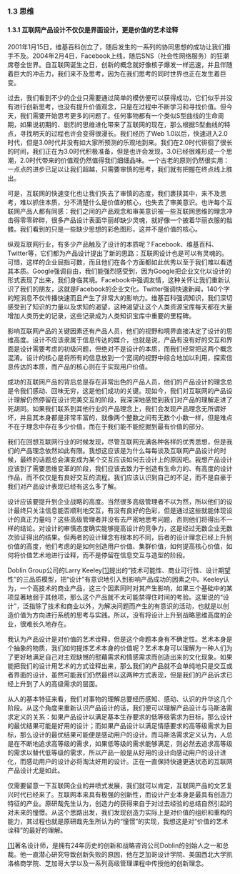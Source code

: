 ### 1.3 思维

#### 1.3.1 互联网产品设计不仅仅是界面设计，更是价值的艺术诠释

2001年1月15日，维基百科创立了，随后发生的一系列的协同思想的成功让我们措手不及。2004年2月4日，Facebook上线，随后SNS（社会性网络服务）的狂潮席卷全世界。自互联网诞生之日，创新的概念就好像核子爆发一样迅速，并且伴随着巨大的冲击力，我们来不及思考，因为在我们思考的同时世界也正在发生着巨变。

过去，我们看到不少的企业只需要通过简单的模仿便可以获得成功，它们似乎并没有进行创新思考，也没有提升价值观念，只是在过程中不断学习和寻找价值。但今天，我们需要开始思考更多的问题了。任何事物都有一个类似S型曲线的生命周期，如果说初期的、剧烈的思维进化带来了互联网的现在，那么根据S型曲线的特点，寻找明天的过程也许会变得很漫长。我们经历了Web 1.0以后，快速进入2.0时代，但是3.0时代并没有如大家所预测的乐观地到来。我们在2.0时代徘徊了很长的时间，我们正在为3.0时代积极准备，但是也许会发现，3.0已经很难形成一个思潮，2.0时代带来的价值观仍然值得我们细细品味。一个古老的原则仍然很实用：一点点的进步已足以让我们超越，只需要审慎的思考，我们就有把握在终点线上胜出。

可是，互联网的快速变化也让我们失去了审慎的态度，我们裹挟其中，来不及思考，难以抓住本质，分不清楚什么是价值的核心，也失去了审美意识。也许每个互联网产品人都有同感：我们之间的产品观念和审美意识被一些互联网思维的理念冲击得零零碎碎，很多产品设计表面华丽却缺少灵魂，就好像一个披着华丽衣服的骷髅。我们看到的只是一些缺少思想的彩色图形，这并不是价值的核心。

纵观互联网行业，有多少产品触及了设计的本质呢？Facebook、维基百科、Twitter等，它们都为产品设计提出了新的思路：互联网设计也是可以有灵魂的。可惜，这样的企业屈指可数，而且他们在各个方面都如此优秀以至于我们难以看透其本质。Google强调自由，我们能强烈感受到，因为Google把企业文化以设计的形式表现了出来，我们身临其境。Facebook中强调友情，这种关怀让我们重新认识了我们的朋友，这就是Facebook的企业文化。Twitter强调快速新闻，140个字的短消息不仅传播快速而且产生了非常大的影响力。维基百科强调知识，我们深切感受到了知识的力量以及求知的渴望，这种渴望让这个人类资源宝库每天都在大量增加人类历史的记录，这些记录成为人类知识宝库中重要的里程碑。

影响互联网产品的关键因素还有产品人员，他们的视野和境界直接决定了设计的思维高度。设计不应该隶属于信息传达的媒介，也就是说，产品有没有好的交互和界面是设计需要考虑的初级问题，但绝对不是设计的本质，而我们经常把这两个概念混淆。设计的核心是将所有的信息放到一个宽阔的视野中综合地加以利用，探索信息传达的本质，而产品的核心则在于实现用户价值。

成功的互联网产品的背后总是存在非常出色的产品人员，他们的产品设计的理念总是令我们感动、回味无穷，这是他们成功的关键。现如今，我们对互联网的产品设计理解仍然停留在设计完美交互的阶段，我深深地感觉到我们对产品的理解走进了死胡同。如果我们联系到其他行业的产品理念上，我们会发现产品理念无所谓好坏，并且其本身都是非常丰富的，就像两个整数之间有无数个小数一样，但是难点不在于理念中存在多少价值，而在于我们能不能挖掘到最有价值的部分。

我们在回想互联网行业的时候发现，尽管互联网充满各种各样的优秀思想，但是我们的产品理念依然如此有限。我想这应该是为什么每每谈及互联网产品设计的时候，最终的话题总会演变成为某个交互应该如何去设计上的原因吧。我想产品设计应该到了需要思维变革的阶段，我们应该去致力于创造有生命力的、有高度的设计作品，而不仅仅是有良好交互的流程。我们应该认识到自己的不足，而不是自豪于我们对产品设计表现已经有这么多了解。

设计应该要提升到企业战略的高度。当然很多高级管理者不以为然，所以他们的设计最终只关注信息能否顺利地交互，有没有良好的色彩，但是通过这些就能体现设计的真正力量吗？这些高级管理者并没有去严密地思考问题，否则他们将得出不一样的结论。对设计的审慎态度确实能够提高设计的竞争力，这是经过无数企业无数次验证得出的结果。但两者的设计理念有根本的不同，后者的设计理念已经上升到价值的高度，他们考虑的是如何创造用户价值、集群价值，如何提高核心价值，如何将价值艺术地进行诠释，而不是停留在信息交互与造型的阶段。

Doblin Group公司的Larry Keeley[[1]](part0142.xhtml#ch1-back)提出的“技术可能性、商业可行性、设计期望性”的三品质模型，把“设计”有意识地引入到影响产品成功的因素之中。Keeley认为，一个高技术的商业产品，这三个因素同时对其产生影响，如果三个基础中的某项显著地弱于其他项，那么这个产品就不太可能禁得住时间的考验。这里说的“设计”，泛指除了技术和商业以外，为解决问题而产生的有意识的活动，也就是以创造价值为方向进行系统的思考与实践。所以，没有将设计上升到战略思维高度的企业，很难长久地存在。

我认为产品设计是对价值的艺术诠释，但是这个命题本身有不确定性。艺术本身是个抽象的物质，我们如何提炼艺术本身的价值呢？艺术本身可以理解为一种人们为了更好地满足自己对主观缺憾的慰藉需求和情感需求而创造出来的文化现象。如果能把我们的设计用艺术的方式诠释出来，那么我们的产品就不会单纯地只是交互或者界面的设计，虽然可能我们仍然最终以这两种方式表现，但是我们的产品诉求已经上升到了人的高级需求的层面。

从人的基本特征来看，我们对事物的理解总要经历感知、感动、认识的升华这几个阶段。从这个角度来重新认识产品设计的话，我们便可以理解产品设计与马斯洛需求定义的关系：如果产品设计以满足基本生存要求的低等级需求为目标，那么设计的最优结果可能是好用的设计；而如果产品设计以满足情感要求的高等级需求为目标，那么设计的最优结果可能便是感动用户的设计。而马斯洛需求定义认为，人总是在不断地追求高等级的需求，如果低等级的需求能够满足，则必然去追求高等级的需求以替代低等级的需求，所以产品一般是从好用的设计向感动用户的设计进化，而感动用户的设计必将淘汰好用的设计。正在一直保持快速更迭状态的互联网产品设计尤是如此。

仅需要留意一下互联网企业的井喷式发展，我们就可以肯定，互联网产品的文艺复兴时代已经来了。互联网本来具有极强的创新性，而设计产业本身是最具有创造力特征的产业。原研哉先生认为，创造力的获得来自于对过去经验的总结自然引起的对未来的憧憬。从这个思路出发，我们发现创造力实际上是对价值的组织和重构的能力，其过程也就是原研哉先生所认为的“憧憬”的实现，我想这是对“价值的艺术诠释”的最好的理解。

[[1]](part0142.xhtml#ch1)著名设计师，是拥有24年历史的创新和战略咨询公司Doblin的创始人之一和总裁。他一直潜心研究导致创新失败的原因，他在芝加哥设计学院、美国西北大学凯洛格商学院、芝加哥大学以及一系列高级管理课程中传授他的创新理念。
